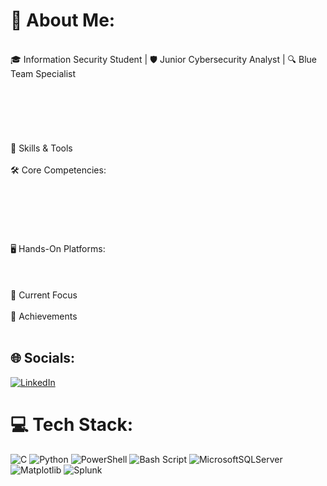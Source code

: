 # 💫 About Me:
<br>🎓 Information Security Student | 🛡️ Junior Cybersecurity Analyst | 🔍 Blue Team Specialist
<br>
<br>
<br>
<br>
<br>
<br>
<br>🔧 Skills & Tools
<br>
<br>🛠️ Core Competencies:
<br>
<br>
<br>
<br>
<br>
<br>
<br>🖥️ Hands-On Platforms:
<br>
<br>
<br>
<br>🌱 Current Focus
<br>
<br>🌟 Achievements
<br>
<br>

## 🌐 Socials:
[![LinkedIn](https://img.shields.io/badge/LinkedIn-%230077B5.svg?logo=linkedin&logoColor=white)](https://www.linkedin.com/in/faganmirzayev-goat)

# 💻 Tech Stack:
![C](https://img.shields.io/badge/c-%2300599C.svg?style=for-the-badge&logo=c&logoColor=white)
![Python](https://img.shields.io/badge/python-3670A0?style=for-the-badge&logo=python&logoColor=ffdd54) ![PowerShell](https://img.shields.io/badge/PowerShell-%235391FE.svg?style=for-the-badge&logo=powershell&logoColor=white) ![Bash Script](https://img.shields.io/badge/bash_script-%23121011.svg?style=for-the-badge&logo=gnu-bash&logoColor=white) ![MicrosoftSQLServer](https://img.shields.io/badge/Microsoft%20SQL%20Server-CC2927?style=for-the-badge&logo=microsoft%20sql%20server&logoColor=white) ![Matplotlib](https://img.shields.io/badge/Matplotlib-%23ffffff.svg?style=for-the-badge&logo=Matplotlib&logoColor=black) ![Splunk](https://img.shields.io/badge/splunk-%23000000.svg?style=for-the-badge&logo=splunk&logoColor=white)

<!--
# 📊 GitHub Stats:
![](https://github-readme-stats.vercel.app/api?username=faganmirzayev&theme=radical&hide_border=false&include_all_commits=true&count_private=true)<br/>
![](https://github-readme-streak-stats.herokuapp.com/?user=faganmirzayev&theme=radical&hide_border=false)<br/>
![](https://github-readme-stats.vercel.app/api/top-langs/?username=faganmirzayev&theme=radical&hide_border=false&include_all_commits=true&count_private=true&layout=compact)

## 🏆 GitHub Trophies
![](https://github-profile-trophy.vercel.app/?username=faganmirzayev&theme=radical&no-frame=false&no-bg=true&margin-w=4)
